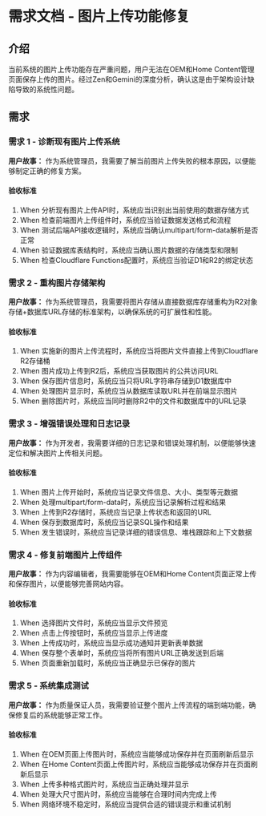# 需求文档 - 图片上传功能修复

## 介绍

当前系统的图片上传功能存在严重问题，用户无法在OEM和Home Content管理页面保存上传的图片。经过Zen和Gemini的深度分析，确认这是由于架构设计缺陷导致的系统性问题。

## 需求

### 需求 1 - 诊断现有图片上传系统

**用户故事：** 作为系统管理员，我需要了解当前图片上传失败的根本原因，以便能够制定正确的修复方案。

#### 验收标准

1. When 分析现有图片上传API时，系统应当识别出当前使用的数据存储方式
2. When 检查前端图片上传组件时，系统应当验证数据发送格式和流程
3. When 测试后端API接收逻辑时，系统应当确认multipart/form-data解析是否正常
4. When 验证数据库表结构时，系统应当确认图片数据的存储类型和限制
5. When 检查Cloudflare Functions配置时，系统应当验证D1和R2的绑定状态

### 需求 2 - 重构图片存储架构

**用户故事：** 作为系统管理员，我需要将图片存储从直接数据库存储重构为R2对象存储+数据库URL存储的标准架构，以确保系统的可扩展性和性能。

#### 验收标准

1. When 实施新的图片上传流程时，系统应当将图片文件直接上传到Cloudflare R2存储桶
2. When 图片成功上传到R2后，系统应当获取图片的公共访问URL
3. When 保存图片信息时，系统应当只将URL字符串存储到D1数据库中
4. When 处理图片显示时，系统应当从数据库读取URL并在前端显示图片
5. When 删除图片时，系统应当同时删除R2中的文件和数据库中的URL记录

### 需求 3 - 增强错误处理和日志记录

**用户故事：** 作为开发者，我需要详细的日志记录和错误处理机制，以便能够快速定位和解决图片上传相关问题。

#### 验收标准

1. When 图片上传开始时，系统应当记录文件信息、大小、类型等元数据
2. When 处理multipart/form-data时，系统应当记录解析过程和结果
3. When 上传到R2存储时，系统应当记录上传状态和返回的URL
4. When 保存到数据库时，系统应当记录SQL操作和结果
5. When 发生错误时，系统应当记录详细的错误信息、堆栈跟踪和上下文数据

### 需求 4 - 修复前端图片上传组件

**用户故事：** 作为内容编辑者，我需要能够在OEM和Home Content页面正常上传和保存图片，以便能够完善网站内容。

#### 验收标准

1. When 选择图片文件时，系统应当显示文件预览
2. When 点击上传按钮时，系统应当显示上传进度
3. When 上传成功时，系统应当显示成功通知并更新表单数据
4. When 保存整个表单时，系统应当将所有图片URL正确发送到后端
5. When 页面重新加载时，系统应当正确显示已保存的图片

### 需求 5 - 系统集成测试

**用户故事：** 作为质量保证人员，我需要验证整个图片上传流程的端到端功能，确保修复后的系统能够正常工作。

#### 验收标准

1. When 在OEM页面上传图片时，系统应当能够成功保存并在页面刷新后显示
2. When 在Home Content页面上传图片时，系统应当能够成功保存并在页面刷新后显示
3. When 上传多种格式图片时，系统应当正确处理并显示
4. When 处理大尺寸图片时，系统应当能够在合理时间内完成上传
5. When 网络环境不稳定时，系统应当提供合适的错误提示和重试机制